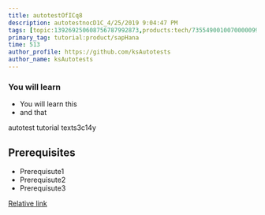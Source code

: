 ```yaml
---
title: autotestOfICq8
description: autotestnocD1C_4/25/2019 9:04:47 PM
tags: [topic:139269250608756787992873,products:tech/73554900100700000996,tutorial:experience/advanced]
primary_tag: tutorial:product/sapHana
time: 513
author_profile: https://github.com/ksAutotests
author_name: ksAutotests
---
```

### You will learn
- You will learn this
- and that

autotest tutorial texts3c14y

## Prerequisites
- Prerequisute1
- Prerequisute2
- Prerequisute3

[Relative link](autotest_tutorial8anb04)
